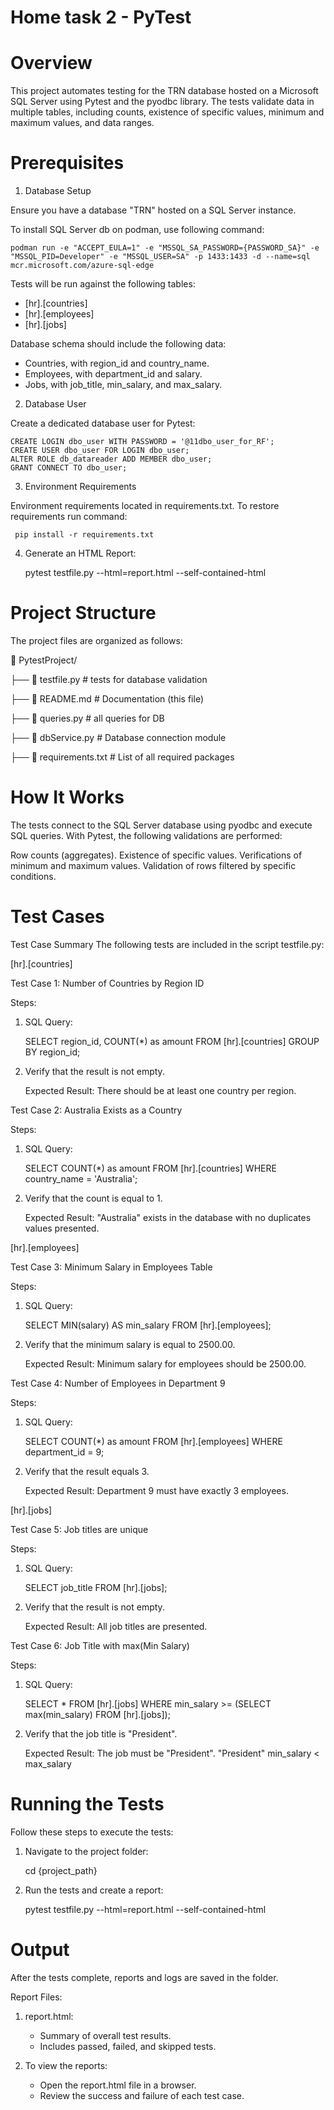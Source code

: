 # Home task 2 - PyTest

# Overview

This project automates testing for the TRN database hosted on a Microsoft SQL Server using Pytest and the pyodbc
library. The tests validate data in multiple tables, including counts, existence of specific values, minimum and maximum
values, and data ranges.

# Prerequisites

1. Database Setup

Ensure you have a database "TRN" hosted on a SQL Server instance. 

To install SQL Server db on podman, use following command:

    podman run -e "ACCEPT_EULA=1" -e "MSSQL_SA_PASSWORD={PASSWORD_SA}" -e "MSSQL_PID=Developer" -e "MSSQL_USER=SA" -p 1433:1433 -d --name=sql mcr.microsoft.com/azure-sql-edge

Tests will be run against the following tables:

- [hr].[countries]
- [hr].[employees]
- [hr].[jobs]

Database schema should include the following data:

- Countries, with region_id and country_name.
- Employees, with department_id and salary.
- Jobs, with job_title, min_salary, and max_salary.

2. Database User

Create a dedicated database user for Pytest:

    CREATE LOGIN dbo_user WITH PASSWORD = '@11dbo_user_for_RF';
    CREATE USER dbo_user FOR LOGIN dbo_user;
    ALTER ROLE db_datareader ADD MEMBER dbo_user;
    GRANT CONNECT TO dbo_user;

3. Environment Requirements

Environment requirements located in requirements.txt.
To restore requirements run command:

     pip install -r requirements.txt

4. Generate an HTML Report:  

   pytest testfile.py --html=report.html --self-contained-html

# Project Structure

The project files are organized as follows:

📁 PytestProject/

├── 📄 testfile.py # tests for database validation

├── 📄 README.md # Documentation (this file)

├── 📄 queries.py # all queries for DB

├── 📄 dbService.py # Database connection module

├── 📄 requirements.txt # List of all required packages

# How It Works

The tests connect to the SQL Server database using pyodbc and execute SQL queries. With Pytest, the following
validations are performed:

Row counts (aggregates).
Existence of specific values.
Verifications of minimum and maximum values.
Validation of rows filtered by specific conditions.

# Test Cases

Test Case Summary
The following tests are included in the script testfile.py:

[hr].[countries]

Test Case 1: Number of Countries by Region ID

Steps:

1. SQL Query:

   SELECT region_id, COUNT(*) as amount FROM [hr].[countries] GROUP BY region_id;

2. Verify that the result is not empty.

   Expected Result: There should be at least one country per region.

Test Case 2: Australia Exists as a Country

Steps:

1. SQL Query:

   SELECT COUNT(*) as amount FROM [hr].[countries] WHERE country_name = 'Australia';

2. Verify that the count is equal to 1.

   Expected Result: "Australia" exists in the database with no duplicates values presented.

[hr].[employees]

Test Case 3: Minimum Salary in Employees Table

Steps:

1. SQL Query:

   SELECT MIN(salary) AS min_salary FROM [hr].[employees];

2. Verify that the minimum salary is equal to 2500.00.

   Expected Result: Minimum salary for employees should be 2500.00.

Test Case 4: Number of Employees in Department 9

Steps:

1. SQL Query:

   SELECT COUNT(*) as amount FROM [hr].[employees] WHERE department_id = 9;

2. Verify that the result equals 3.

   Expected Result: Department 9 must have exactly 3 employees.

[hr].[jobs]

Test Case 5: Job titles are unique

Steps:

1. SQL Query:

   SELECT job_title FROM [hr].[jobs];

2. Verify that the result is not empty.

   Expected Result: All job titles are presented.

Test Case 6: Job Title with max(Min Salary) 

Steps:

1. SQL Query:

   SELECT * FROM [hr].[jobs] WHERE min_salary >= (SELECT max(min_salary) FROM [hr].[jobs]);

2. Verify that the job title is "President".

   Expected Result: The job must be "President". "President" min_salary < max_salary

# Running the Tests

Follow these steps to execute the tests:

1. Navigate to the project folder:

   cd {project_path}

2. Run the tests and create a report:

   pytest testfile.py --html=report.html --self-contained-html

# Output

After the tests complete, reports and logs are saved in the folder.

Report Files:

1. report.html:
    - Summary of overall test results.
    - Includes passed, failed, and skipped tests.

2. To view the reports:
    - Open the report.html file in a browser.
    - Review the success and failure of each test case.